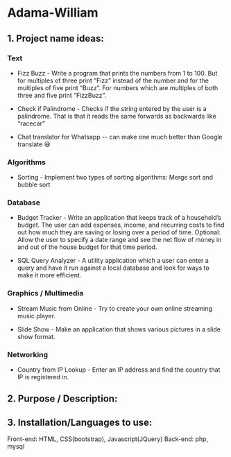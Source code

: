 # Adama-William

## 1. Project name ideas:

### Text

   - Fizz Buzz - Write a program that prints the numbers from 1 to 100. But for multiples of three print “Fizz” instead of the number and for the multiples of five print “Buzz”. For numbers which are multiples of both three and five print “FizzBuzz”.

   - Check if Palindrome - Checks if the string entered by the user is a palindrome. That is that it reads the same forwards as backwards like “racecar”

   - Chat translator for Whatsapp -- can make one much better than Google translate :laughing:

### Algorithms

  - Sorting - Implement two types of sorting algorithms: Merge sort and bubble sort

### Database

  - Budget Tracker - Write an application that keeps track of a household’s budget. The user can add expenses, income, and recurring costs to find out how much they are saving or losing over a period of time. Optional: Allow the user to specify a date range and see the net flow of money in and out of the house budget for that time period.

  - SQL Query Analyzer - A utility application which a user can enter a query and have it run against a local database and look for ways to make it more efficient.

### Graphics / Multimedia

  - Stream Music from Online - Try to create your own online streaming music player.

  - Slide Show - Make an application that shows various pictures in a slide show format.

### Networking

  - Country from IP Lookup - Enter an IP address and find the country that IP is registered in.

## 2. Purpose / Description:

## 3. Installation/Languages to use:
Front-end: HTML, CSS(bootstrap), Javascript(JQuery)
Back-end: php, mysql
